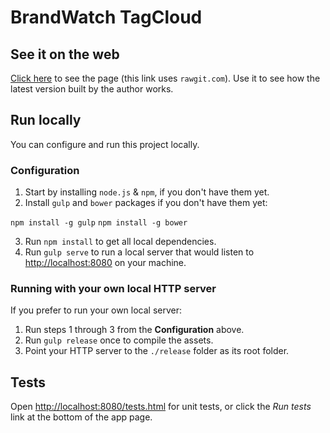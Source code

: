 # BrandWatch TagCloud

## See it on the web

[Click here](http://rawgit.com/ingdir/bw-test/master/release/index.html) to see the page (this link uses `rawgit.com`).
Use it to see how the latest version built by the author works.

## Run locally

You can configure and run this project locally.

### Configuration

1. Start by installing `node.js` & `npm`, if you don't have them yet.
2. Install `gulp` and `bower` packages if you don't have them yet:

`npm install -g gulp`
`npm install -g bower`

3. Run `npm install` to get all local dependencies.
4. Run `gulp serve` to run a local server that would listen to [http://localhost:8080](http://localhost:8080) on your machine.

### Running with your own local HTTP server

If you prefer to run your own local server:

1. Run steps 1 through 3 from the **Configuration** above.
2. Run `gulp release` once to compile the assets.
3. Point your HTTP server to the `./release` folder as its root folder.
  
## Tests

Open [http://localhost:8080/tests.html](http://localhost:8080/tests.html) for unit tests, or click the *Run tests* link at the bottom of the app page.


